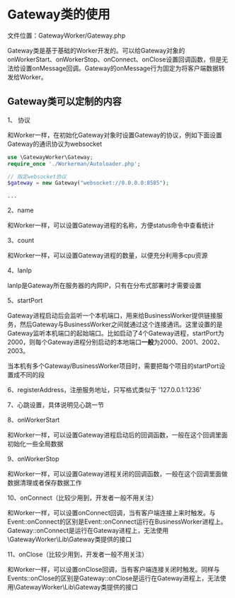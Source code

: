 # Gateway类的使用

文件位置：GatewayWorker/Gateway.php

Gateway类是基于基础的Worker开发的。可以给Gateway对象的onWorkerStart、onWorkerStop、onConnect、onClose设置回调函数，但是无法给设置onMessage回调。Gateway的onMessage行为固定为将客户端数据转发给Worker。

## Gateway类可以定制的内容

1、 协议

和Worker一样，在初始化Gateway对象时设置Gateway的协议，例如下面设置Gateway的通讯协议为websocket

```php
use \GatewayWorker\Gateway;
require_once './Workerman/Autoloader.php';

// 指定websocket协议
$gateway = new Gateway("websocket://0.0.0.0:8585");

...
```

2、name

和Worker一样，可以设置Gateway进程的名称，方便status命令中查看统计

3、count

和Worker一样，可以设置Gateway进程的数量，以便充分利用多cpu资源

4、lanIp

lanIp是Gateway所在服务器的内网IP，只有在分布式部署时才需要设置

5、startPort

Gateway进程启动后会监听一个本机端口，用来给BusinessWorker提供链接服务，然后Gateway与BusinessWorker之间就通过这个连接通讯。这里设置的是Gateway监听本机端口的起始端口。比如启动了4个Gateway进程，startPort为2000，则每个Gateway进程分别启动的本地端口**一般**为2000、2001、2002、2003。

当本机有多个Gateway/BusinessWorker项目时，需要把每个项目的startPort设置成不同的段

6、registerAddress，注册服务地址，只写格式类似于 '127.0.0.1:1236'

7、心跳设置，具体说明见心跳一节

8、onWorkerStart

和Worker一样，可以设置Gateway进程启动后的回调函数，一般在这个回调里面初始化一些全局数据

9、onWorkerStop

和Worker一样，可以设置Gateway进程关闭的回调函数，一般在这个回调里面做数据清理或者保存数据工作

10、onConnect（比较少用到，开发者一般不用关注）

和Worker一样，可以设置onConnect回调，当有客户端连接上来时触发。与Event::onConnect的区别是Event::onConnect运行在BusinessWorker进程上。Gateway::onConnect是运行在Gateway进程上，无法使用\GatewayWorker\Lib\Gateway类提供的接口

11、onClose（比较少用到，开发者一般不用关注）

和Worker一样，可以设置onClose回调，当有客户端连接关闭时触发。同样与Events::onClose的区别是Gateway::onClose是运行在Gateway进程上，无法使用\GatewayWorker\Lib\Gateway类提供的接口
